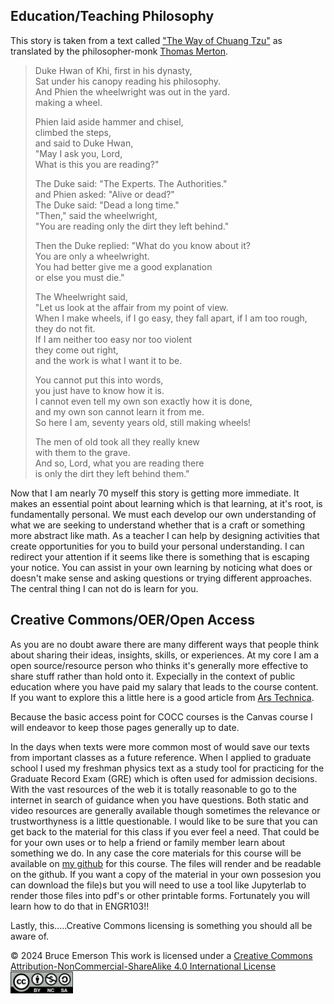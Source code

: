 ## Education/Teaching Philosophy

This story is taken from a text called ["The Way of Chuang Tzu"](https://sofoarchon.com/inspirational-taoist-quotes-and-stories-by-chuang-tzu/) as translated by the philosopher-monk [Thomas Merton](https://merton.org/chrono.aspx).

> Duke Hwan of Khi, first in his dynasty,  
  Sat under his canopy reading his philosophy.  
  And Phien the wheelwright was out in the yard.  
  making a wheel.
>               
> Phien laid aside hammer and chisel,  
  climbed the steps,  
  and said to Duke Hwan,  
  "May I ask you, Lord,  
  What is this you are reading?"  
> 
> The Duke said: "The Experts. The Authorities."  
  and Phien asked: "Alive or dead?"  
  The Duke said: "Dead a long time."  
  "Then," said the wheelwright,  
  "You are reading only the dirt they left behind."
>
>Then the Duke replied: "What do you know about it?   
  You are only a wheelwright.  
  You had better give me a good explanation  
  or else you must die."
> 
> The Wheelwright said,  
  "Let us look at the affair from my point of view.  
  When I make wheels, if I go easy, they fall apart,
  if I am too rough, they do not fit.  
  If I am neither too easy nor too violent  
  they come out right,  
> and the work is what I want it to be.
>
> You cannot put this into words,  
  you just have to know how it is.  
  I cannot even tell my own son exactly how it is done,  
  and my own son cannot learn it from me.  
  So here I am, seventy years old, still making wheels!
> 
> The men of old took all they really knew  
  with them to the grave.  
  And so, Lord, what you are reading there  
  is only the dirt they left behind them."
> 

Now that I am nearly 70 myself this story is getting more immediate. It makes an essential point about learning which is that learning, at it's root, is fundamentally personal. We must each develop our own understanding of what we are seeking to understand whether that is a craft or something more abstract like math. As a teacher I can help by designing activities that create opportunities for you to build your personal understanding. I can redirect your attention if it seems like there is something that is escaping your notice. You can assist in your own learning by noticing what does or doesn't make sense and asking questions or trying different approaches. The central thing I can not do is learn for you. 

## Creative Commons/OER/Open Access

As you are no doubt aware there are many different ways that people think about sharing their ideas, insights, skills, or experiences. At my core I am a open source/resource person who thinks it's generally more effective to share stuff rather than hold onto it. Expecially in the context of public education where you have paid my salary that leads to the course content. If you want to explore this a little here is a good article from [Ars Technica](https://arstechnica.com/science/2016/06/what-is-open-access-free-sharing-of-all-human-knowledge/).

Because the basic access point for COCC courses is the Canvas course I will endeavor to keep those pages generally up to date. 

In the days when texts were more common most of would save our texts from important classes as a future reference. When I applied to graduate school I used my freshman physics text as a study tool for practicing for the Graduate Record Exam (GRE) which is often used for admission decisions. With the vast resources of the web it is totally reasonable to go to the internet in search of guidance when you have questions. Both static and video resources are generally available though sometimes the relevance or trustworthyness is a little questionable. I would like to be sure that you can get back to the material for this class if you ever feel a need. That could be for your own uses or to help a friend or family member learn about something we do. In any case the core materials for this course will be available on [my github](https://github.com/smithrockmaker/ENGR102/tree/main) for this course. The files will render and be readable on the github. If you want a copy of the material in your own possesion you can download the file)s but you will need to use a tool like Jupyterlab to render those files into pdf's or other printable forms. Fortunately you will learn how to do that in ENGR103!!

Lastly, this.....Creative Commons licensing is something you should all be aware of.

© 2024 Bruce Emerson This work is licensed under a [Creative Commons Attribution-NonCommercial-ShareAlike 4.0 International License](https://creativecommons.org/licenses/by-nc-sa/4.0/)  
<img src="../images/by-nc-sa.png" width="100"/>